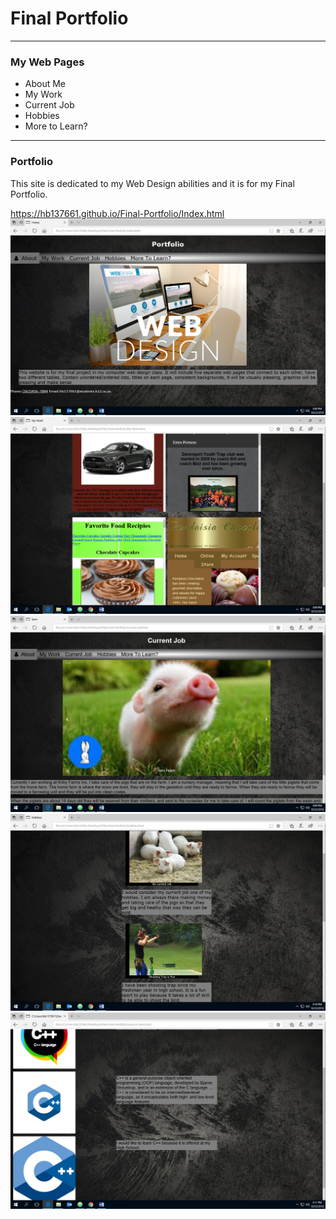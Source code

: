 # Final Portfolio
<hr>

<h3>My Web Pages</h3>
<ul>
  <li>About Me</li>
  <li>My Work</li>
  <li>Current Job</li>
  <li>Hobbies</li>
  <li>More to Learn?</li>
</ul>

<hr>
<h3>Portfolio</h3>
<p>This site is dedicated to my Web Design abilities and it is for my Final Portfolio. </p>

<a>https://hb137661.github.io/Final-Portfolio/Index.html</a>
<img src="Images/aboutsnap.PNG">
<img src="Images/myworksnap.PNG">
<img src="Images/snap3.PNG">
<img src="Images/snap4.PNG">
<img src="Images/snap5.PNG">
